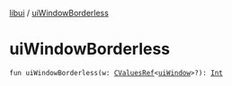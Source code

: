 [libui](index.md) / [uiWindowBorderless](./ui-window-borderless.md)

# uiWindowBorderless

`fun uiWindowBorderless(w: `[`CValuesRef`](../kotlinx.cinterop/-c-values-ref/index.md)`<`[`uiWindow`](ui-window.md)`>?): `[`Int`](https://kotlinlang.org/api/latest/jvm/stdlib/kotlin/-int/index.html)